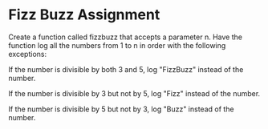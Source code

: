 # Fizz Buzz Assignment
Create a function called fizzbuzz that accepts a parameter n. Have the function log all the numbers from 1 to n in order with the following exceptions: 

If the number is divisible by both 3 and 5, log "FizzBuzz" instead of the number.

If the number is divisible by 3 but not by 5, log "Fizz" instead of the number.

If the number is divisible by 5 but not by 3, log "Buzz" instead of the number.
